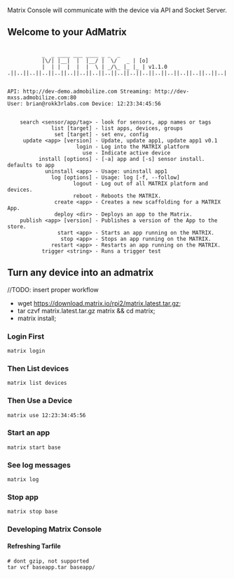 Matrix Console will communicate with the device via API and Socket Server.


## Welcome to your AdMatrix

```

           _  _ ____ ___ ____ _ _  _
           |\/| |__|  |  |__/ |  \/   _ | [o]
           |  | |  |  |  |  \ | _/\_ |_ |_ | v1.1.0
.||..||..||..||..||..||..||..||..||..||..||..||..||..||..||..||..||..||..||..||.


API: http://dev-demo.admobilize.com Streaming: http://dev-mxss.admobilize.com:80
User: brian@rokk3rlabs.com Device: 12:23:34:45:56


    search <sensor/app/tag> - look for sensors, app names or tags
              list [target] - list apps, devices, groups
               set [target] - set env, config
     update <app> [version] - Update, update app1, update app1 v0.1
                      login - Log into the MATRIX platform
                        use - Indicate active device
          install [options] - [-a] app and [-s] sensor install. defaults to app
            uninstall <app> - Usage: uninstall app1
              log [options] - Usage: log [-f, --follow]
                     logout - Log out of all MATRIX platform and devices.
                     reboot - Reboots the MATRIX.
               create <app> - Creates a new scaffolding for a MATRIX App.
               deploy <dir> - Deploys an app to the Matrix.
    publish <app> [version] - Publishes a version of the App to the store.
                start <app> - Starts an app running on the MATRIX.
                 stop <app> - Stops an app running on the MATRIX.
              restart <app> - Restarts an app running on the MATRIX.
           trigger <string> - Runs a trigger test
```


## Turn any device into an admatrix

//TODO: insert proper workflow
* wget https://download.matrix.io/rpi2/matrix.latest.tar.gz;
* tar czvf matrix.latest.tar.gz matrix && cd matrix;
* matrix install;

### Login First

```
matrix login
```

### Then List devices

```
matrix list devices
```

### Then Use a Device

```
matrix use 12:23:34:45:56
```

### Start an app

```
matrix start base
```

### See log messages

```
matrix log
```

### Stop app

```
matrix stop base
```

### Developing Matrix Console

#### Refreshing Tarfile
```
# dont gzip, not supported
tar vcf baseapp.tar baseapp/
```
